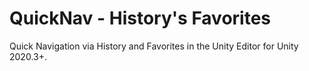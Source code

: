 # QuickNav - History's Favorites

Quick Navigation via History and Favorites in the Unity Editor for Unity 2020.3+.

